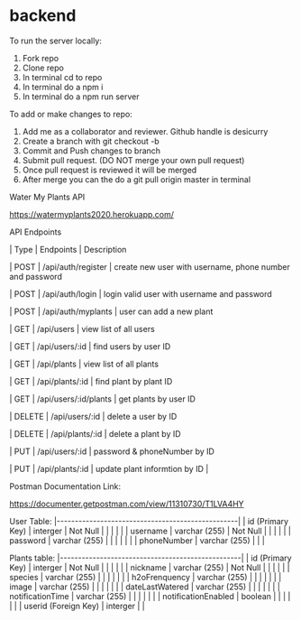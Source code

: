 # backend

To run the server locally:

1. Fork repo
2. Clone repo
3. In terminal cd to repo
4. In terminal do a npm i
5. In terminal do a npm run server

To add or make changes to repo:

1. Add me as a collaborator and reviewer. Github handle is desicurry
2. Create a branch with git checkout -b <branch-name>
3. Commit and Push changes to branch
4. Submit pull request. (DO NOT merge your own pull request)
5. Once pull request is reviewed it will be merged
6. After merge you can the do a git pull origin master in terminal 


Water My Plants API

https://watermyplants2020.herokuapp.com/

API Endpoints


| Type	 |   Endpoints	              |    Description

| POST	 |   /api/auth/register	      |    create new user with username, phone number and password
                                                          
| POST	 |   /api/auth/login	      |    login valid user with username and password

| POST	 |   /api/auth/myplants	      |    user can add a new plant

| GET	 |   /api/users	              |    view list of all users

| GET	 |   /api/users/:id	          |    find users by user ID

| GET	 |   /api/plants	          |    view list of all plants

| GET	 |   /api/plants/:id	      |    find plant by plant ID

| GET	 |   /api/users/:id/plants	  |    get plants by user ID

| DELETE |   /api/users/:id	          |    delete a user by ID

| DELETE |   /api/plants/:id	      |    delete a plant by ID

| PUT	 |   /api/users/:id	          |    password & phoneNumber by ID

| PUT	 |   /api/plants/:id	      |    update plant informtion by ID                           |

Postman Documentation Link:

https://documenter.getpostman.com/view/11310730/T1LVA4HY


User Table:
|--------------------------------------------------|
| id (Primary Key)  | interger          | Not Null |
|                   |                   |          |
| username          | varchar (255)     | Not Null |
|                   |                   |          |
| password          | varchar (255)     |          |
|                   |                   |          |
| phoneNumber       | varchar (255)     |          |
|

Plants table:
|--------------------------------------------------|
| id (Primary Key)      | interger      | Not Null | 
|                       |               |          |
| nickname              | varchar (255) | Not Null |
|                       |               |          |
| species               | varchar (255) |          |
|                       |               |          |
| h2oFrenquency         | varchar (255) |          |
|                       |               |          |
| image                 | varchar (255) |          |
|                       |               |          |
| dateLastWatered       | varchar (255) |          |
|                       |               |          |
| notificationTime      | varchar (255) |          |
|                       |               |          |
| notificationEnabled   | boolean       |          |
|                       |               |          |
| userid (Foreign Key)  | interger      |          |

